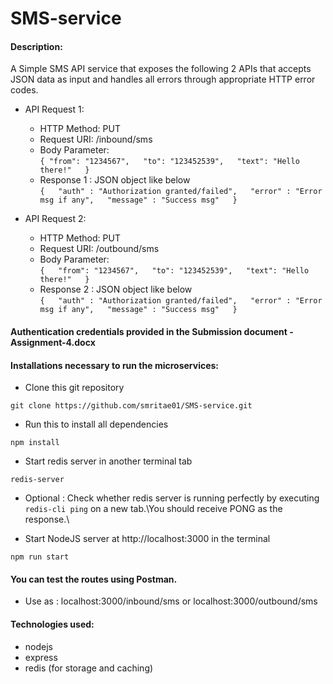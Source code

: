 # SMS-service

#### Description:

A Simple SMS API service that exposes the following 2 APIs that accepts JSON data as input and handles all errors through appropriate HTTP error codes.

- API Request 1:
  * HTTP Method: PUT
  * Request URI: /inbound/sms
  * Body Parameter:\
    `{
      "from": "1234567",  
      "to": "123452539",  
      "text": "Hello there!"  
     }`  
  * Response 1 : JSON object like below\
    `{  
      "auth" : "Authorization granted/failed",  
      "error" : "Error msg if any",  
      "message" : "Success msg"  
     }`  

- API Request 2:
   * HTTP Method: PUT
   * Request URI: /outbound/sms
   * Body Parameter:\
    `{  
      "from": "1234567",  
      "to": "123452539",  
      "text": "Hello there!"  
     }`  
   * Response 2 : JSON object like below\
      `{  
        "auth" : "Authorization granted/failed",  
        "error" : "Error msg if any",  
        "message" : "Success msg"  
       }`  

#### Authentication credentials provided in the Submission document - Assignment-4.docx

#### Installations necessary to run the microservices:

- Clone this git repository

`git clone https://github.com/smritae01/SMS-service.git`

- Run this to install all dependencies

`npm install`


- Start redis server in another terminal tab

`redis-server`

- Optional : Check whether redis server is running perfectly by executing `redis-cli ping` on a new tab.\You should receive PONG as the response.\

- Start NodeJS server at http://localhost:3000 in the terminal

`npm run start`

#### You can test the routes using Postman.

- Use as : localhost:3000/inbound/sms or localhost:3000/outbound/sms

#### Technologies used:

- nodejs
- express
- redis (for storage and caching)
